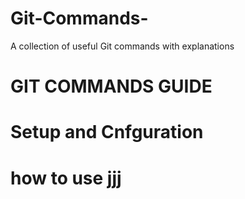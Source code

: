 # Git-Commands-
A collection of useful Git commands with explanations
<br>
 


# GIT COMMANDS GUIDE


# Setup and Cnfguration
# how to use      jjj